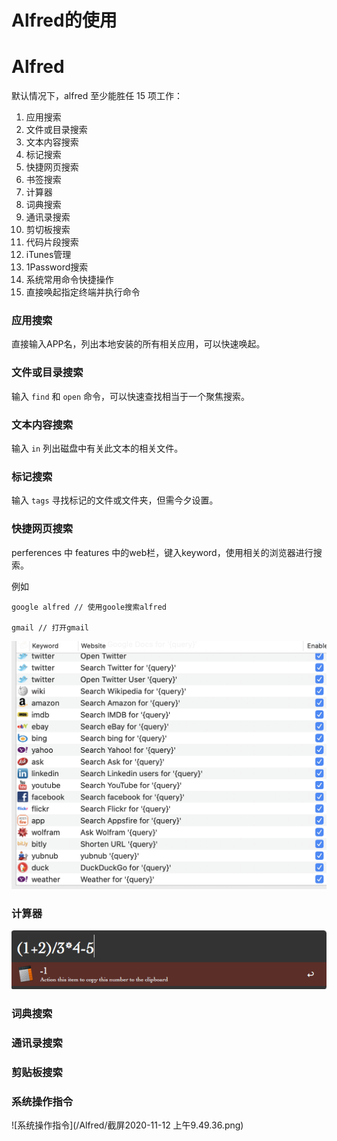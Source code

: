 # Alfred的使用


# Alfred

默认情况下，alfred 至少能胜任 15 项工作：

1. 应用搜索
2. 文件或目录搜索
3. 文本内容搜索
4. 标记搜索
5. 快捷网页搜索
6. 书签搜索
7. 计算器
8. 词典搜索
9. 通讯录搜索
10. 剪切板搜索
11. 代码片段搜索
12. iTunes管理
13. 1Password搜索
14. 系统常用命令快捷操作
15. 直接唤起指定终端并执行命令

### 应用搜索

直接输入APP名，列出本地安装的所有相关应用，可以快速唤起。

### 文件或目录搜索

输入 `find` 和 `open` 命令，可以快速查找相当于一个聚焦搜索。

### 文本内容搜索

输入 `in` 列出磁盘中有关此文本的相关文件。

### 标记搜索

输入 `tags` 寻找标记的文件或文件夹，但需今夕设置。

### 快捷网页搜索

perferences 中 features 中的web栏，键入keyword，使用相关的浏览器进行搜索。

例如

```
google alfred // 使用goole搜索alfred

gmail // 打开gmail
```

![alfred的web功能](/Alfred/alfred.png)

### 计算器

![alfred-calculator](/Alfred/alfred-calculator.png)

### 词典搜索

### 通讯录搜索

### 剪贴板搜索

### 系统操作指令

![系统操作指令](/Alfred/截屏2020-11-12 上午9.49.36.png)
